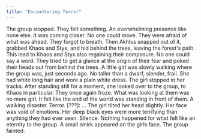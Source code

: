 ```yaml
---
title: "Encountering Terror"
---
```


The group stopped. They felt something. An overwhelming presence like none else. It was coming closer. No one could move. They were afraid of what was ahead. They forgot to breath. Then Akhlus snapped out of it, grabbed Khaos and Styx, and hid behind the trees, leaving the
forest's path. This lead to Khaos and Styx also regaining their composure. No one could say a
word. They tried to get a glance at the origin of their fear and poked their heads out from
behind the trees.
A little girl was slowly walking where the group was, just seconds ago. No taller
than a dwarf, slender, frail. She had white long hair and wore a plain white dress. The girl
stopped in her tracks. After standing still for a moment, she looked over to the group, to
Khaos in particular. They once again froze. What was looking at them was no mere girl.
It felt like the end of the world was standing in front of them. A walking disaster. Terror.
[???]: ...
The girl tilted her head slightly. Her face was void of emotions. Her deep black eyes were
more terrifying than anything they had ever seen.
Silence.
Nothing happened for what felt like an eternity to the group.
A small smirk appeared on the girls face.
The group fainted.
